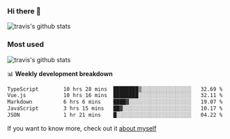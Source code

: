 ### Hi there 👋

<!--
**HondryTravis/HondryTravis** is a ✨ _special_ ✨ repository because its `README.md` (this file) appears on your GitHub profile.

Here are some ideas to get you started:

- 🔭 I’m currently working on ...
- 🌱 I’m currently learning ...
- 👯 I’m looking to collaborate on ...
- 🤔 I’m looking for help with ...
- 💬 Ask me about ...
- 📫 How to reach me: ...
- 😄 Pronouns: ...
- ⚡ Fun fact: ...
-->

![travis's github stats](https://github-readme-stats.vercel.app/api?username=HondryTravis&hide=stars)
### Most used
![travis's github stats](https://github-readme-stats.anuraghazra1.vercel.app/api/top-langs/?username=HondryTravis&layout=compact&hide_title=true)

📊 **Weekly development breakdown**

<!--START_SECTION:waka-->

```txt
TypeScript        10 hrs 28 mins  ████████▒░░░░░░░░░░░░░░░░   32.69 %
Vue.js            10 hrs 16 mins  ████████░░░░░░░░░░░░░░░░░   32.11 %
Markdown          6 hrs 6 mins    ████▓░░░░░░░░░░░░░░░░░░░░   19.07 %
JavaScript        3 hrs 15 mins   ██▓░░░░░░░░░░░░░░░░░░░░░░   10.17 %
JSON              1 hr 21 mins    █░░░░░░░░░░░░░░░░░░░░░░░░   04.22 %
```

<!--END_SECTION:waka-->

If you want to know more, check out it [about myself](https://hondrytravis.github.io/)
